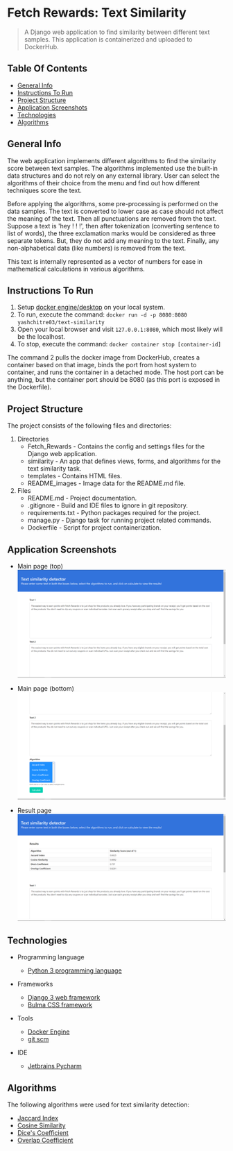 # Fetch Rewards: Text Similarity

> A Django web application to find similarity between different text samples.
> This application is containerized and uploaded to DockerHub.

## Table Of Contents

* [General Info](#general-info)
* [Instructions To Run](#instructions-to-run)
* [Project Structure](#project-structure)
* [Application Screenshots](#application-screenshots)
* [Technologies](#technologies)
* [Algorithms](#algorithms)

## General Info

The web application implements different algorithms to find the similarity score between text samples. The algorithms
implemented use the built-in data structures and do not rely on any external library. User can select the algorithms of
their choice from the menu and find out how different techniques score the text.

Before applying the algorithms, some pre-processing is performed on the data samples. The text is converted to lower
case as case should not affect the meaning of the text. Then all punctuations are removed from the text. Suppose a text
is 'hey ! ! !', then after tokenization (converting sentence to list of words), the three exclamation marks would be
considered as three separate tokens. But, they do not add any meaning to the text. Finally, any non-alphabetical data
(like numbers) is removed from the text.

This text is internally represented as a vector of numbers for ease in mathematical calculations in various algorithms.

## Instructions To Run

1. Setup [docker engine/desktop](https://docs.docker.com/engine/) on your local system.
2. To run, execute the command: `docker run -d -p 8080:8080 yashchitre03/text-similarity`
3. Open your local browser and visit  `127.0.0.1:8080`, which most likely will be the localhost.
4. To stop, execute the command: `docker container stop [container-id]`

The command 2 pulls the docker image from DockerHub, creates a container based on that image,
binds the port from host system to container, and runs the container in a detached mode. The host port can be anything,
but the container port should be 8080 (as this port is exposed in the Dockerfile).

## Project Structure

The project consists of the following files and directories:

1. Directories
    * Fetch_Rewards - Contains the config and settings files for the Django web application.
    * similarity - An app that defines views, forms, and algorithms for the text similarity task.
    * templates - Contains HTML files.
    * README_images - Image data for the README.md file.
2. Files
    * README.md - Project documentation.
    * .gitignore - Build and IDE files to ignore in git repository.
    * requirements.txt - Python packages required for the project.
    * manage.py - Django task for running project related commands.
    * Dockerfile - Script for project containerization.

## Application Screenshots

* Main page (top)
  ![Main page (top)](README_images/main-1.png)

* Main page (bottom)
  ![Main page (bottom)](README_images/main-2.png)

* Result page
  ![Result page](README_images/res.png)

## Technologies

* Programming language
    * [Python 3 programming language](https://www.python.org/)

* Frameworks
    * [Django 3 web framework](https://www.djangoproject.com/)
    * [Bulma CSS framework](https://bulma.io/)

* Tools
    * [Docker Engine](https://docs.docker.com/engine/)
    * [git scm](https://git-scm.com/)

* IDE
    * [Jetbrains Pycharm](https://www.jetbrains.com/pycharm/)

## Algorithms

The following algorithms were used for text similarity detection:

* [Jaccard Index](https://en.wikipedia.org/wiki/Jaccard_index)
* [Cosine Similarity](https://en.wikipedia.org/wiki/Cosine_similarity)
* [Dice's Coefficient](https://en.wikipedia.org/wiki/S%C3%B8rensen%E2%80%93Dice_coefficient)
* [Overlap Coefficient](https://en.wikipedia.org/wiki/Overlap_coefficient)